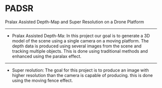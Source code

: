 # PADSR
Pralax Assisted Depth-Map and Super Resolution on a Drone Platform
___
- Pralax Assisted Depth-Ma:
In this project our goal is to generate a 3D model of the scene using a single camera on a moving platform. The depth data is produced using several images from the scene and tracking multiple objects. This is done using traditional methods and enhanced using the paralax effect.
___
- Super reolution: The goal for this project is to produce an image with higher resolution than the camera is capable of producing. this is done using the moving fence effect.
